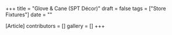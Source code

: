 +++
title = "Glove & Cane (SPT Décor)"
draft = false
tags = ["Store Fixtures"]
date = ""

[Article]
contributors = []
gallery = []
+++